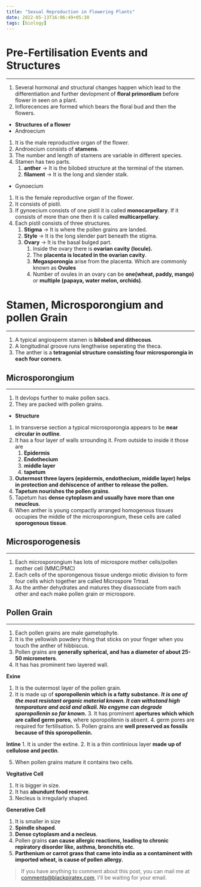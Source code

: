 ```yaml
---
title: "Sexual Reproduction in Flowering Plants"
date: 2022-05-13T16:06:49+05:30
tags: [biology]
---
```

# Pre-Fertilisation Events and Structures
---
1. Several hormonal and structural changes happen which lead to the differentiation and further devlopment of **floral primordium** before flower in seen on a plant. 
2. Inflorecences are formed which bears the floral bud and then the flowers.
- **Structures of a flower**
- Androecium
1. It is the male reproductive organ of the flower. 
2. Androecium consists of **stamens**.
3. The number and length of stamens are variable in different species. 
4. Stamen has two parts. 
   1. **anther** → It is the bilobed structure at the terminal of the stamen.
   2. **filament** → It is the long and slender stalk. 
- Gynoecium
1. It is the female reproductive organ of the flower. 
2. It consists of pistil. 
3. If gynoecium consists of one pistil it is called **monocarpellary**. If it consists of more than one then it is called **multicarpellary**. 
4. Each pistil consists of three structures. 
    1. **Stigma** → It is where the pollen grains are landed. 
    2. **Style** → It is the long slender part beneath the stigma. 
    3. **Ovary** → It is the basal bulged part. 
        1. Inside the ovary there is **ovarian cavity (locule).**
        2. The **placenta is located in the ovarian cavity**. 
        3. **Megasporongia** arise from the placenta. Which are commonly known as **Ovules**
        4. Number of ovules in an ovary can be **one(wheat, paddy, mango)** or **multiple (papaya, water melon, orchids)**. 

# Stamen, Microsporongium and pollen Grain
---

1. A typical angiosperm stamen is **bilobed and dithecous**. 
2. A longitudinal groove runs lengthwise seperating the theca. 
3. The anther is a **tetragonial structure consisting four microsporongia in each four corners**. 
## **Microsporongium**
---
1. It devlops further to make pollen sacs. 
2. They are packed with pollen grains. 
- **Structure**
1. In transverse section a typical microsporongia appears to be **near circular in outline**. 
2. It has a four layer of walls srrounding it. From outside to inside it those are 
    1. **Epidermis**
    2. **Endothecium**
    3. **middle layer**
    4. **tapetum**
3. **Outermost three layers (epidermis, endothecium, middle layer) helps in protection and dehiscence of anther to release the pollen.** 
4. **Tapetum nourishes the pollen grains**. 
5. Tapetum has **dense cytoplasm and usually have more than one neucleus**. 
6. When anther is young compactly arranged homogenous tissues occupies the middle of the microsporongium, these cells are called **sporogenous tissue**. 
## **Microsporogenesis**
---
1. Each microsporongium has lots of microspore mother cells/pollen mother cell (MMC/PMC)
2. Each cells of the sporongenous tissue undergo miotic division to form four cells which together are called Microspore Trtrad. 
3. As the anther dehydrates and matures they disassociate from each other and each make pollen grain or microspore. 
## **Pollen Grain**
---
1. Each pollen grains are male gametophyte. 
2. It is the yellowish powdery thing that sticks on your finger when you touch the anther of hibbiscus. 
3. Pollen grains are **generally spherical, and has a diameter of about 25-50 micrometers**. 
4. It has has prominent two layered wall. 

**Exine**

   1. It is the outermost layer of the pollen grain. 
   2. It is made up of **sporopollenin which is a fatty substance.** ***It is one of the most resistant organic material known. It can withstand high temparature and acid and alkali. No engyme can degrade sporopollenin so far known.*** 
    3. It has prominent **apertures which which are called germ pores**, where sporopollenin is absent. 
    4. germ pores are required for fertilisation. 
    5. Pollen grains are **well preserved as fossils because of this sporopollenin.** 

**Intine**
    1. It is under the extine. 
    2. It is a thin continious layer **made up of cellulose and pectin**. 

5. When pollen grains mature it contains two cells. 

**Vegitative Cell**

1. It is bigger in size. 
2. It has **abundunt food reserve**. 
3. Necleus is irregularly shaped. 

**Generative Cell** 
1. It is smaller in size
2. **Spindle shaped**. 
3. **Dense cytoplasm and a necleus**. 
6. Pollen grains **can cause allergic reactions, leading to chronic repiratory disorder like, asthma, bronchitis etc**. 
7. **Parthenium or carrot grass that came into india as a contaminent with imported wheat, is cause of pollen allergy.**

> If you have anything to comment about this post, you can mail me at [comments@blackpiratex.com](mailto:comments@blackpiratex.com), I'll be waiting for your email.

